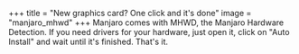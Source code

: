 +++
title = "New graphics card? One click and it's done"
image = "manjaro_mhwd"
+++ 
Manjaro comes with MHWD, the Manjaro Hardware Detection. If you need drivers for your hardware, just open it, click on "Auto Install" and wait until it's finished. That's it.
